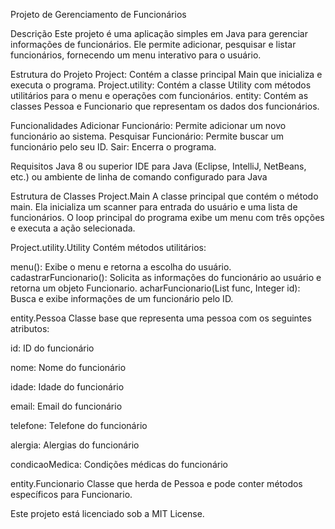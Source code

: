 Projeto de Gerenciamento de Funcionários

Descrição
Este projeto é uma aplicação simples em Java para gerenciar informações de funcionários. Ele permite adicionar, pesquisar e listar funcionários, fornecendo um menu interativo para o usuário.

Estrutura do Projeto
Project: Contém a classe principal Main que inicializa e executa o programa.
Project.utility: Contém a classe Utility com métodos utilitários para o menu e operações com funcionários.
entity: Contém as classes Pessoa e Funcionario que representam os dados dos funcionários.

Funcionalidades
Adicionar Funcionário: Permite adicionar um novo funcionário ao sistema.
Pesquisar Funcionário: Permite buscar um funcionário pelo seu ID.
Sair: Encerra o programa.

Requisitos
Java 8 ou superior
IDE para Java (Eclipse, IntelliJ, NetBeans, etc.) ou ambiente de linha de comando configurado para Java

Estrutura de Classes
Project.Main
A classe principal que contém o método main. Ela inicializa um scanner para entrada do usuário e uma lista de funcionários. O loop principal do programa exibe um menu com três opções e executa a ação selecionada.

Project.utility.Utility
Contém métodos utilitários:

menu(): Exibe o menu e retorna a escolha do usuário.
cadastrarFuncionario(): Solicita as informações do funcionário ao usuário e retorna um objeto Funcionario.
acharFuncionario(List<Funcionario> func, Integer id): Busca e exibe informações de um funcionário pelo ID.

entity.Pessoa
Classe base que representa uma pessoa com os seguintes atributos:

id: ID do funcionário

nome: Nome do funcionário

idade: Idade do funcionário

email: Email do funcionário

telefone: Telefone do funcionário

alergia: Alergias do funcionário

condicaoMedica: Condições médicas do funcionário

entity.Funcionario
Classe que herda de Pessoa e pode conter métodos específicos para Funcionario.

Este projeto está licenciado sob a MIT License.















